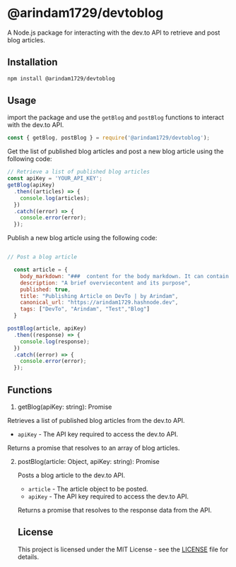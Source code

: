 # @arindam1729/devtoblog

A Node.js package for interacting with the dev.to API to retrieve and post blog articles.

## Installation

```bash
npm install @arindam1729/devtoblog
```

## Usage

import the package and use the `getBlog` and `postBlog` functions to interact with the dev.to API.

```javascript
const { getBlog, postBlog } = require('@arindam1729/devtoblog');
```

Get the list of published blog articles and post a new blog article using the following code:

```javascript
// Retrieve a list of published blog articles
const apiKey = 'YOUR_API_KEY';
getBlog(apiKey)
  .then((articles) => {
    console.log(articles);
  })
  .catch((error) => {
    console.error(error);
  });

```

Publish a new blog article using the following code:

```javascript

// Post a blog article

  const article = {
    body_markdown: "###  content for the body markdown. It can contain various details, sections, and formatting like headers, lists, and more.",
    description: "A brief overviecontent and its purpose",
    published: true,
    title: "Publishing Article on DevTo | by Arindam",
    canonical_url: "https://arindam1729.hashnode.dev",
    tags: ["DevTo", "Arindam", "Test","Blog"]
  }

postBlog(article, apiKey)
  .then((response) => {
    console.log(response);
  })
  .catch((error) => {
    console.error(error);
  });
```

## Functions

 1. getBlog(apiKey: string): Promise<Array>

Retrieves a list of published blog articles from the dev.to API.

- `apiKey` - The API key required to access the dev.to API.

Returns a promise that resolves to an array of blog articles.

 2. postBlog(article: Object, apiKey: string): Promise<Object>


Posts a blog article to the dev.to API.

- `article` - The article object to be posted.
- `apiKey` - The API key required to access the dev.to API.

Returns a promise that resolves to the response data from the API.


## License

This project is licensed under the MIT License - see the [LICENSE](LICENSE) file for details.